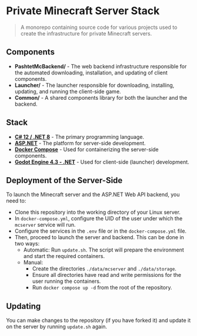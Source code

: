 # Private Minecraft Server Stack

> A monorepo containing source code for various projects used to create the infrastructure for private Minecraft servers.

## Components

- **PashtetMcBackend/** - The web backend infrastructure responsible for the automated downloading, installation, and updating of client components.
- **Launcher/** - The launcher responsible for downloading, installing, updating, and running the client-side game.
- **Common/** - A shared components library for both the launcher and the backend.

## Stack

- **[C# 12 / .NET 8](https://dotnet.microsoft.com/en-us/download)** - The primary programming language.
- **[ASP.NET](https://dotnet.microsoft.com/en-us/apps/aspnet)** - The platform for server-side development.
- **[Docker Compose](https://docs.docker.com/compose/)** - Used for containerizing the server-side components.
- **[Godot Engine 4.3 - .NET](https://godotengine.org/download/windows/)** - Used for client-side (launcher) development.

## Deployment of the Server-Side
To launch the Minecraft server and the ASP.NET Web API backend, you need to:
- Clone this repository into the working directory of your Linux server.
- In `docker-compose.yml`, configure the UID of the user under which the `mcserver` service will run.
- Configure the services in the `.env` file or in the `docker-compose.yml` file.
- Then, proceed to launch the server and backend. This can be done in two ways:
  - Automatic: Run `update.sh`. The script will prepare the environment and start the required containers.
  - Manual:
     - Create the directories `./data/mcserver` and `./data/storage`.
     - Ensure all directories have read and write permissions for the user running the containers.
     - Run `docker compose up -d` from the root of the repository.

## Updating
You can make changes to the repository (if you have forked it) and update it on the server by running `update.sh` again.
